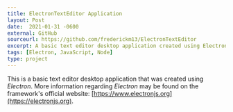 ```yaml
---
title: ElectronTextEditor Application
layout: Post
date:  2021-01-31 -0600
external: GitHub
sourceurl: https://github.com/frederickm13/ElectronTextEditor
excerpt: A basic text editor desktop application created using Electron.
tags: [Electron, JavaScript, Node]
type: project
---
```


This is a basic text editor desktop application that was created using *Electron*. More information regarding *Electron* may be found on the framework's official website: [https://www.electronjs.org](https://electronjs.org).